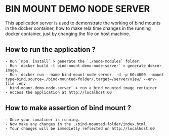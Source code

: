 # BIN MOUNT DEMO NODE SERVER
This application server is used to demonstrate the working of bind mounts in the docker container, how to make rela time changes 
in the running docker container, just by changing the file on host machine.

## How to run the application ?
    - Run `npm. install` > generate the `./node-modules` folder.
    - Run `docker build -t bind-mount-demo-node-server` > generate dokcer image.
    - Run `docker run --name bind-mount-node-server  -d -p 60:4000 --mount type=bind,source=./bind-mounted-folder/,target=/server/view/ --env-file .env
      bind-mount-demo-node-server` > run a bind mounted image container
    - Access the application at http://localhost:60

## How to make assertion of bind mount ?
    - Once your conatiner is running.
    - Now make any changes in the ./bind-mounted-folder/index.html.
    - Your changes will be immedietly reflected on http://localhost:60
